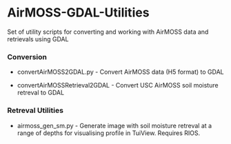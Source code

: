 AirMOSS-GDAL-Utilities
======================

Set of utility scripts for converting and working with AirMOSS data and retrievals using GDAL

### Conversion ###

* convertAirMOSS2GDAL.py - Convert AirMOSS data (H5 format) to GDAL

* convertAirMOSSRetrieval2GDAL - Convert USC AirMOSS soil moisture retreval to GDAL

### Retreval Utilities ###

* airmoss_gen_sm.py - Generate image with soil moisture retreval at a range of depths for visualising profile in TuiView. Requires RIOS.
